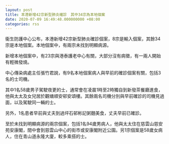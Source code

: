 ```yaml
---
layout: post
title: 本港新增42宗新型肺炎確診　其中34宗為本地個案
date: 2020-07-09 16:49:48.000000000 +08:00
categories: rss
---
```


衞生防護中心公布，本港新增42宗新型肺炎確診個案，8宗是輸入個案，其餘34宗是本地個案。本地個案中，有兩宗未找到明顯病源。

新增本地個案中，有23宗與港泰護老中心有關，大部分沒有病徵，有一兩人開始有輕微發燒。

中心傳染病處主任張竹君說，有9名本地個案病人與早前的確診個案有關，包括3名的士司機。

其中1名58歲男子駕駛夜更的士，通常會在凌晨1時至2時獨自到新發茶餐廳進食，他與太太及女兒居於觀塘順安邨安頌樓。其餘兩名司機分別與早前確診的司機見過面，以及駕駛同一輛的士。

另外，1名患者早前與丈夫到過坪石邨彬記粥麵美食，丈夫早前已確診。

至於未找到明顯病源的兩宗個案，包括1名94歲男病人，他與太太住在慈雲山慈安苑安康閣，間中會到慈雲山中心的街市或安康閣附近公園。另1宗個案是58歲女病人，住在青山道永隆大廈，較多乘搭的士。
